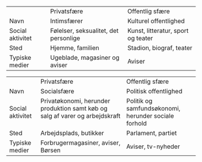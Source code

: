 

|                   |                                         |                                      |
| ----------------- | --------------------------------------- | ------------------------------------ |
|                   | Privatsfære​                            | Offentlig sfære​                     |
| Navn​             | Intimsfærer​                            | Kulturel offentlighed ​              |
| Social aktivitet​ | Følelser, seksualitet, det personlige ​ | Kunst, litteratur, sport og teater ​ |
| Sted​             | Hjemme, familien ​                      | Stadion, biograf, teater​            |
| Typiske medier ​  | Ugeblade, magasiner og aviser ​         | Aviser ​                             |

|                    |                                                                                |                                                       |
| ------------------ | ------------------------------------------------------------------------------ | ----------------------------------------------------- |
| ​                  | Privatsfære ​                                                                  | Offentlig sfære ​                                     |
| Navn​              | Socialsfære​                                                                   | Politisk offentlighed ​                               |
| Social aktivitet ​ | Privatøkonomi, herunder produktion samt køb og salg af varer og arbejdskraft ​ | Politik og samfundsøkonomi, herunder sociale forhold​ |
| Sted ​             | Arbejdsplads, butikker ​                                                       | Parlament, partiet​                                   |
| Typiske medier ​   | Forbrugermagasiner, aviser, Børsen ​                                           | Aviser, tv-nyheder​                                   |
